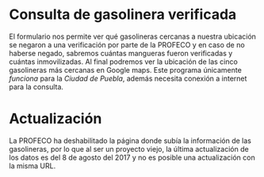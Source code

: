 # Consulta de gasolinera verificada
El formulario nos permite ver qué gasolineras cercanas a nuestra ubicación se negaron a una verificación por parte de la PROFECO y en caso de no haberse negado, sabremos cuántas mangueras fueron verificadas y cuántas inmovilizadas. Al final podremos ver la ubicación de las cinco gasolineras más cercanas en Google maps.
Este programa únicamente *funciona* para la *Ciudad de Puebla*, además necesita conexión a internet para la consulta.

# Actualización
La PROFECO ha deshabilitado la página donde subía la información de las gasolineras, por lo que al ser un proyecto viejo, la última actualización de los datos es del 8 de agosto del 2017 y no es posible una actualización con la misma URL.
